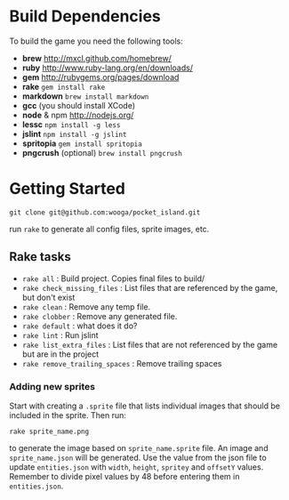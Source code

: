 # Build Dependencies

To build the game you need the following tools:

* __brew__ http://mxcl.github.com/homebrew/
* __ruby__ http://www.ruby-lang.org/en/downloads/
* __gem__ http://rubygems.org/pages/download
* __rake__ `gem install rake`
* __markdown__ `brew install markdown`
* __gcc__ (you should install XCode)
* __node__ & npm http://nodejs.org/
* __lessc__ `npm install -g less`
* __jslint__ `npm install -g jslint`
* __spritopia__ `gem install spritopia`
* __pngcrush__ (optional) `brew install pngcrush`


# Getting Started

`git clone git@github.com:wooga/pocket_island.git`

run `rake` to generate all config files, sprite images, etc.

## Rake tasks

- `rake all` : Build project. Copies final files to build/
- `rake check_missing_files` : List files that are referenced by the game, but don't exist
- `rake clean` : Remove any temp file.
- `rake clobber` : Remove any generated file.
- `rake default` : what does it do?
- `rake lint` : Run jslint
- `rake list_extra_files` : List files that are not referenced by the game but are in the project
- `rake remove_trailing_spaces` : Remove trailing spaces


### Adding new sprites

Start with creating a ``.sprite`` file that lists individual images
that should be included in the sprite. Then run:

    rake sprite_name.png

to generate the image based on ``sprite_name.sprite`` file.
An image and ``sprite_name.json`` will be generated.
Use the value from the json file to update ``entities.json`` with
``width``, ``height``, ``spritey`` and ``offsetY`` values.
Remember to divide pixel values by 48 before entering them in ``entities.json``.